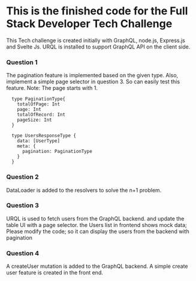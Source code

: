 # This is the finished code for the Full Stack Developer Tech Challenge

This Tech challenge is created initially with GraphQL, node.js, Express.js and Svelte Js. 
URQL is installed to support GraphQL API on the client side.

### Question 1

The pagination feature is implemented based on the given type.
Also, implement a simple page selector in question 3. So can easily test this feature. 
Note: The page starts with 1.
```
  type PaginationType{
    totalOfPage: Int
    page: Int
    totalOfRecord: Int
    pageSize: Int
  }

  type UsersResponseType {
    data: [UserType]
    meta: {
      pagination: PaginationType
    }
  }
```

### Question 2

DataLoader is added to the resolvers to solve the n+1 problem.

### Question 3

URQL is used to fetch users from the GraphQL backend. and update the table UI with a page selector. 
the Users list in frontend shows mock data; Please modify the code; so it can display the users from the backend with pagination

### Question 4

A createUser mutation is added to the GraphQL backend.
A simple create user feature is created in the front end.

